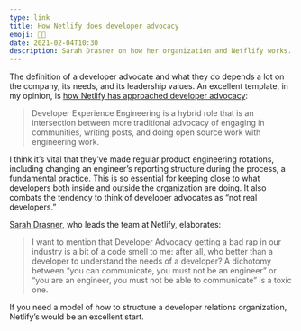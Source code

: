 ```yaml
---
type: link
title: How Netlify does developer advocacy
emoji: 🧑‍💻
date: 2021-02-04T10:30
description: Sarah Drasner on how her organization and Netflify works.
---
```


The definition of a developer advocate and what they do depends a lot on the company, its needs, and its leadership values. An excellent template, in my opinion, is [how Netlify has approached developer advocacy][link]:

> Developer Experience Engineering is a hybrid role that is an intersection between more traditional advocacy of engaging in communities, writing posts, and doing open source work with engineering work.

I think it’s vital that they’ve made regular product engineering rotations, including changing an engineer’s reporting structure during the process, a fundamental practice. This is so essential for keeping close to what developers both inside and outside the organization are doing. It also combats the tendency to think of developer advocates as “not real developers.”

[Sarah Drasner][sd], who leads the team at Netlify, elaborates:

> I want to mention that Developer Advocacy getting a bad rap in our industry is a bit of a code smell to me: after all, who better than a developer to understand the needs of a developer? A dichotomy between “you can communicate, you must not be an engineer” or “you are an engineer, you must not be able to communicate” is a toxic one.

If you need a model of how to structure a developer relations organization, Netlify’s would be an excellent start.

[link]: https://www.netlify.com/blog/2021/01/06/developer-experience-at-netlify/
[sd]: https://sarah.dev

